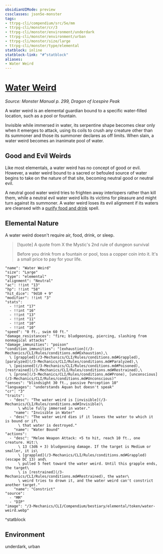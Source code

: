 ```yaml
---
obsidianUIMode: preview
cssclasses: json5e-monster
tags:
- ttrpg-cli/compendium/src/5e/mm
- ttrpg-cli/monster/cr/3
- ttrpg-cli/monster/environment/underdark
- ttrpg-cli/monster/environment/urban
- ttrpg-cli/monster/size/large
- ttrpg-cli/monster/type/elemental
statblock: inline
statblock-link: "#^statblock"
aliases:
- Water Weird
---
```

# [Water Weird](3-Mechanics\CLI\Compendium\bestiary\elemental/water-weird.md)
*Source: Monster Manual p. 299, Dragon of Icespire Peak*  

A water weird is an elemental guardian bound to a specific water-filled location, such as a pool or fountain.

Invisible while immersed in water, its serpentine shape becomes clear only when it emerges to attack, using its coils to crush any creature other than its summoner and those its summoner declares as off limits. When slain, a water weird becomes an inanimate pool of water.

## Good and Evil Weirds

Like most elementals, a water weird has no concept of good or evil. However, a water weird bound to a sacred or befouled source of water begins to take on the nature of that site, becoming neutral good or neutral evil.

A neutral good water weird tries to frighten away interlopers rather than kill them, while a neutral evil water weird kills its victims for pleasure and might turn against its summoner. A water weird loses its evil alignment if its waters are cleansed with a [purify food and drink](/3-Mechanics/CLI/Compendium/spells/purify-food-and-drink.md) spell.

## Elemental Nature

A water weird doesn't require air, food, drink, or sleep.

> [!quote] A quote from X the Mystic's 2nd rule of dungeon survival  
> 
> Before you drink from a fountain or pool, toss a copper coin into it. It's a small price to pay for your life.


```statblock
"name": "Water Weird"
"size": "Large"
"type": "elemental"
"alignment": "Neutral"
"ac": !!int "13"
"hp": !!int "58"
"hit_dice": "9d10 + 9"
"modifier": !!int "3"
"stats":
  - !!int "17"
  - !!int "16"
  - !!int "13"
  - !!int "11"
  - !!int "10"
  - !!int "10"
"speed": "0 ft., swim 60 ft."
"damage_resistances": "fire; bludgeoning, piercing, slashing from nonmagical attacks"
"damage_immunities": "poison"
"condition_immunities": "[exhaustion](/3-Mechanics/CLI/Rules/conditions.md#Exhaustion),\
  \ [grappled](/3-Mechanics/CLI/Rules/conditions.md#Grappled), [paralyzed](/3-Mechanics/CLI/Rules/conditions.md#Paralyzed),\
  \ [poisoned](/3-Mechanics/CLI/Rules/conditions.md#Poisoned), [restrained](/3-Mechanics/CLI/Rules/conditions.md#Restrained),\
  \ [prone](/3-Mechanics/CLI/Rules/conditions.md#Prone), [unconscious](/3-Mechanics/CLI/Rules/conditions.md#Unconscious)"
"senses": "blindsight 30 ft., passive Perception 10"
"languages": "understands Aquan but doesn't speak"
"cr": "3"
"traits":
  - "desc": "The water weird is [invisible](/3-Mechanics/CLI/Rules/conditions.md#Invisible)\
      \ while fully immersed in water."
    "name": "Invisible in Water"
  - "desc": "The water weird dies if it leaves the water to which it is bound or if\
      \ that water is destroyed."
    "name": "Water Bound"
"actions":
  - "desc": "Melee Weapon Attack: +5 to hit, reach 10 ft., one creature. Hit:\
      \ 13 (3d6 + 3) bludgeoning damage. If the target is Medium or smaller, it is\
      \ [grappled](/3-Mechanics/CLI/Rules/conditions.md#Grappled) (escape DC 13) and\
      \ pulled 5 feet toward the water weird. Until this grapple ends, the target\
      \ is [restrained](/3-Mechanics/CLI/Rules/conditions.md#Restrained), the water\
      \ weird tries to drown it, and the water weird can't constrict another target."
    "name": "Constrict"
"source":
  - "MM"
  - "DIP"
"image": "/3-Mechanics/CLI/Compendium/bestiary/elemental/token/water-weird.webp"
```
^statblock

## Environment

underdark, urban